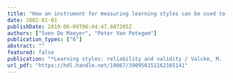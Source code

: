 ```yaml
---
title: "How an instrument for measuring learning styles can be used to evaluate an innovative policy"
date: 2002-01-01
publishDate: 2019-06-09T06:44:47.607265Z
authors: ["Sven De Maeyer", "Peter Van Petegem"]
publication_types: ["6"]
abstract: ""
featured: false
publication: "*Learning styles: reliability and validity / Valcke, M. [edit.]*"
url_pdf: "https://hdl.handle.net/10067/390950151162165141"
---
```


